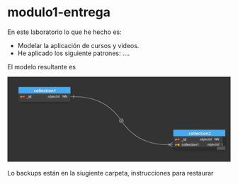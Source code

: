 # modulo1-entrega

En este laboratorio lo que he hecho es:
  - Modelar la aplicación de cursos y videos.
  - He aplicado los siguiente patrones:
     ....

El modelo resultante es

![modelo de la aplicacion](./media/modelo.png)

Lo backups están en la siugiente carpeta, instrucciones para restaurar

```bash
```